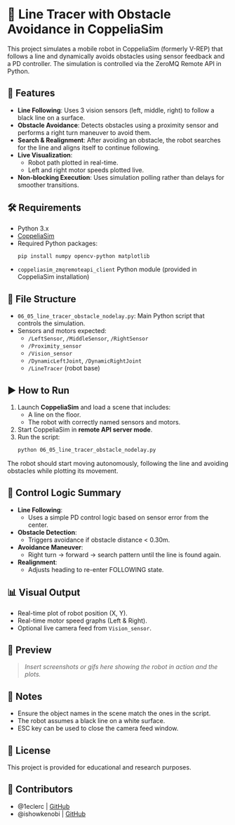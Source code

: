 # 🧭 Line Tracer with Obstacle Avoidance in CoppeliaSim

This project simulates a mobile robot in CoppeliaSim (formerly V-REP) that follows a line and dynamically avoids obstacles using sensor feedback and a PD controller. The simulation is controlled via the ZeroMQ Remote API in Python.

## 🚀 Features

- **Line Following**: Uses 3 vision sensors (left, middle, right) to follow a black line on a surface.
- **Obstacle Avoidance**: Detects obstacles using a proximity sensor and performs a right turn maneuver to avoid them.
- **Search & Realignment**: After avoiding an obstacle, the robot searches for the line and aligns itself to continue following.
- **Live Visualization**:
  - Robot path plotted in real-time.
  - Left and right motor speeds plotted live.
- **Non-blocking Execution**: Uses simulation polling rather than delays for smoother transitions.

## 🛠 Requirements

- Python 3.x
- [CoppeliaSim](https://www.coppeliarobotics.com/)
- Required Python packages:
  ```bash
  pip install numpy opencv-python matplotlib
  ```
- `coppeliasim_zmqremoteapi_client` Python module (provided in CoppeliaSim installation)

## 📁 File Structure

- `06_05_line_tracer_obstacle_nodelay.py`: Main Python script that controls the simulation.
- Sensors and motors expected:
  - `/LeftSensor`, `/MiddleSensor`, `/RightSensor`
  - `/Proximity_sensor`
  - `/Vision_sensor`
  - `/DynamicLeftJoint`, `/DynamicRightJoint`
  - `/LineTracer` (robot base)

## ▶️ How to Run

1. Launch **CoppeliaSim** and load a scene that includes:
   - A line on the floor.
   - The robot with correctly named sensors and motors.
2. Start CoppeliaSim in **remote API server mode**.
3. Run the script:
   ```bash
   python 06_05_line_tracer_obstacle_nodelay.py
   ```

The robot should start moving autonomously, following the line and avoiding obstacles while plotting its movement.

## 🧠 Control Logic Summary

- **Line Following**:
  - Uses a simple PD control logic based on sensor error from the center.
- **Obstacle Detection**:
  - Triggers avoidance if obstacle distance < 0.30m.
- **Avoidance Maneuver**:
  - Right turn → forward → search pattern until the line is found again.
- **Realignment**:
  - Adjusts heading to re-enter FOLLOWING state.

## 📊 Visual Output

- Real-time plot of robot position (X, Y).
- Real-time motor speed graphs (Left & Right).
- Optional live camera feed from `Vision_sensor`.

## 📸 Preview

> _Insert screenshots or gifs here showing the robot in action and the plots._

## 🧩 Notes

- Ensure the object names in the scene match the ones in the script.
- The robot assumes a black line on a white surface.
- ESC key can be used to close the camera feed window.

## 📄 License

This project is provided for educational and research purposes.

## 👥 Contributors

- @1eclerc | [GitHub](https://github.com/1eclerc)
- @ishowkenobi | [GitHub](https://github.com/ishowkenobi)
